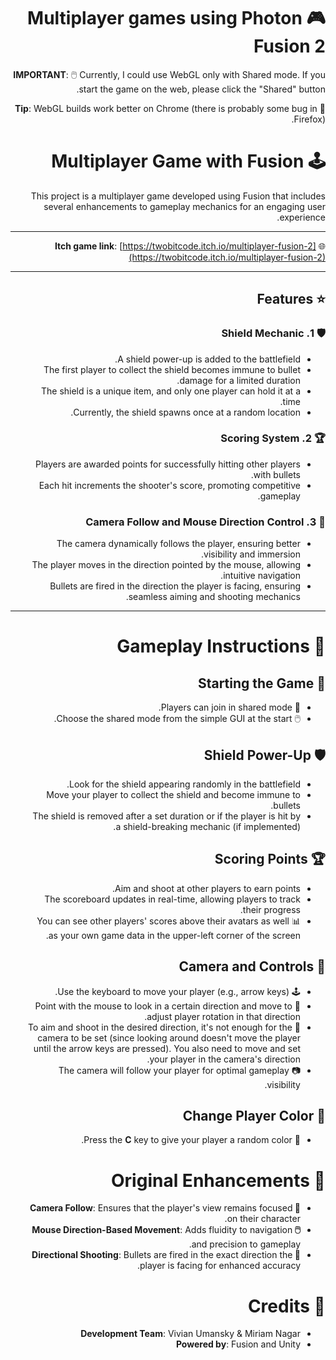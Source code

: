 <div dir='rtl' lang='he'>

# 🎮 Multiplayer games using Photon Fusion 2

**IMPORTANT**: 🖱️ Currently, I could use WebGL only with Shared mode. If you start the game on the web, please click the "Shared" button.

🚀 **Tip**: WebGL builds work better on Chrome (there is probably some bug in Firefox).

# 🕹️ Multiplayer Game with Fusion

This project is a multiplayer game developed using Fusion that includes several enhancements to gameplay mechanics for an engaging user experience.

---
🌐 **Itch game link**: [https://twobitcode.itch.io/multiplayer-fusion-2](https://twobitcode.itch.io/multiplayer-fusion-2) 

---

## ⭐ Features

### 🛡️ 1. Shield Mechanic
- A shield power-up is added to the battlefield.
- The first player to collect the shield becomes immune to bullet damage for a limited duration.
- The shield is a unique item, and only one player can hold it at a time.
- Currently, the shield spawns once at a random location. 

### 🏆 2. Scoring System
- Players are awarded points for successfully hitting other players with bullets.
- Each hit increments the shooter's score, promoting competitive gameplay.

### 🎥 3. Camera Follow and Mouse Direction Control
- The camera dynamically follows the player, ensuring better visibility and immersion.
- The player moves in the direction pointed by the mouse, allowing intuitive navigation.
- Bullets are fired in the direction the player is facing, ensuring seamless aiming and shooting mechanics.

---

# 📜 Gameplay Instructions

## 🚀 Starting the Game
- 👾 Players can join in shared mode.
- 🖱️ Choose the shared mode from the simple GUI at the start.

## 🛡️ Shield Power-Up
- Look for the shield appearing randomly in the battlefield.
- Move your player to collect the shield and become immune to bullets.
- The shield is removed after a set duration or if the player is hit by a shield-breaking mechanic (if implemented).

## 🏆 Scoring Points
- Aim and shoot at other players to earn points.
- The scoreboard updates in real-time, allowing players to track their progress.
- 📊 You can see other players' scores above their avatars as well as your own game data in the upper-left corner of the screen.

## 🎥 Camera and Controls
- 🕹️ Use the keyboard to move your player (e.g., arrow keys).
- 🎯 Point with the mouse to look in a certain direction and move to adjust player rotation in that direction.
- 🔄 To aim and shoot in the desired direction, it's not enough for the camera to be set (since looking around doesn't move the player until the arrow keys are pressed). You also need to move and set your player in the camera's direction.
- 📷 The camera will follow your player for optimal gameplay visibility.

## 🎨 Change Player Color
- 🎨 Press the **C** key to give your player a random color.

# 🌟 Original Enhancements
- **🎥 Camera Follow**: Ensures that the player's view remains focused on their character.
- **🖱️ Mouse Direction-Based Movement**: Adds fluidity to navigation and precision to gameplay.
- **🎯 Directional Shooting**: Bullets are fired in the exact direction the player is facing for enhanced accuracy.

# 🤝 Credits
- **Development Team**: Vivian Umansky & Miriam Nagar
- **Powered by**: Fusion and Unity

</div>
